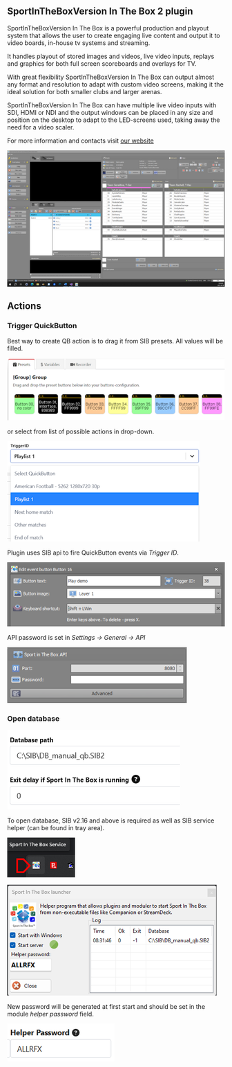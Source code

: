 ## SportInTheBoxVersion In The Box 2 plugin

SportInTheBoxVersion In The Box is a powerful production and playout system that allows the user to create engaging live content and output it to video boards, in-house tv systems and streaming.


It handles playout of stored images and videos, live video inputs, replays and graphics for both full screen scoreboards and overlays for TV.


With great flexibility SportInTheBoxVersion In The Box can output almost any format and resolution to adapt with custom video screens, making it the ideal solution for both smaller clubs and larger arenas.


SportInTheBoxVersion In The Box can have multiple live video inputs with SDI, HDMI or NDI and the output windows can be placed in any size and position on the desktop to adapt to the LED-screens used, taking away the need for a video scaler.

For more information and contacts visit [our website](https://www.iccmediasport.com/en/sport-in-the-box/)

![main_form](sibMainForm.png)

## Actions

### Trigger QuickButton

Best way to create QB action is to drag it from SIB presets.
All values will be filled.

![preset_start_qb.png](preset_start_qb.png)

or select from list of possible actions in drop-down.

![action_trigger_qb.png](action_trigger_qb.png)

Plugin uses SIB api to fire QuickButton events via *Trigger ID*.

![qb_trigger_id](sibQuickButtonsTriggerId.png)

API password is set in *Settings -> General -> API*

![sib_api_pass](sibApiPass.png)

### Open database

![action_open_db.png](action_open_db.png)

To open database, SIB v2.16 and above is required as well as SIB service
helper (can be found in tray area).

![sib_helper_tray.png](sib_helper_tray.png)

![sib_helper.png](sib_helper.png)

New password will be generated at first start and should
be set in the module *helper password* field.

![cmp_helper_pass.png](cmp_helper_pass.png)




